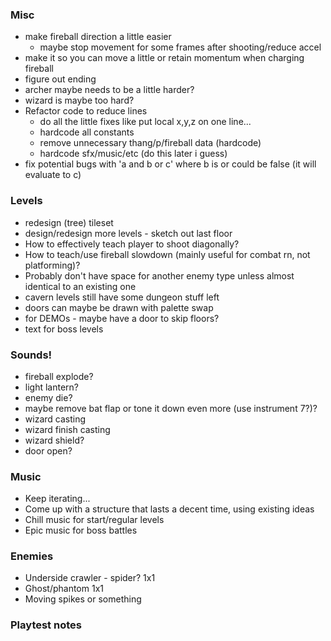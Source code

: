 ### Misc
- make fireball direction a little easier
    - maybe stop movement for some frames after shooting/reduce accel
- make it so you can move a little or retain momentum when charging fireball
- figure out ending
- archer maybe needs to be a little harder?
- wizard is maybe too hard?
- Refactor code to reduce lines
    - do all the little fixes like put local x,y,z on one line...
    - hardcode all constants
    - remove unnecessary thang/p/fireball data (hardcode)
    - hardcode sfx/music/etc (do this later i guess)
- fix potential bugs with 'a and b or c' where b is or could be false (it will evaluate to c)

### Levels
- redesign (tree) tileset
- design/redesign more levels - sketch out last floor
- How to effectively teach player to shoot diagonally?
- How to teach/use fireball slowdown (mainly useful for combat rn, not platforming)?
- Probably don't have space for another enemy type unless almost identical to an existing one
- cavern levels still have some dungeon stuff left
- doors can maybe be drawn with palette swap
- for DEMOs - maybe have a door to skip floors?
- text for boss levels

### Sounds!
- fireball explode?
- light lantern?
- enemy die?
- maybe remove bat flap or tone it down even more (use instrument 7?)?
- wizard casting
- wizard finish casting
- wizard shield?
- door open?

### Music
- Keep iterating...
- Come up with a structure that lasts a decent time, using existing ideas
- Chill music for start/regular levels
- Epic music for boss battles

### Enemies
- Underside crawler - spider? 1x1
- Ghost/phantom 1x1
- Moving spikes or something

### Playtest notes
